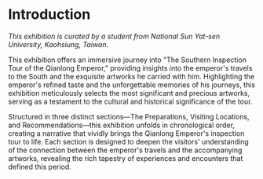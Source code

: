# Introduction

_This exhibition is curated by a student from National Sun Yat-sen University, Kaohsiung, Taiwan._

This exhibition offers an immersive journey into "The Southern Inspection Tour of the Qianlong Emperor," providing insights into the emperor's travels to the South and the exquisite artworks he carried with him. Highlighting the emperor's refined taste and the unforgettable memories of his journeys, this exhibition meticulously selects the most significant and precious artworks, serving as a testament to the cultural and historical significance of the tour.

Structured in three distinct sections—The Preparations, Visiting Locations, and Recommendations—this exhibition unfolds in chronological order, creating a narrative that vividly brings the Qianlong Emperor's inspection tour to life. Each section is designed to deepen the visitors' understanding of the connection between the emperor's travels and the accompanying artworks, revealing the rich tapestry of experiences and encounters that defined this period.
